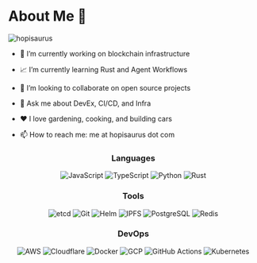 # About Me 👋

<p align="left"> <img src="https://komarev.com/ghpvc/?username=hopisaurus&label=Profile%20views&color=0e75b6&style=flat" alt="hopisaurus" /> </p>

- 💼 I’m currently working on blockchain infrastructure

- 📈 I’m currently learning Rust and Agent Workflows

- 👯 I’m looking to collaborate on open source projects

- 💨 Ask me about DevEx, CI/CD, and Infra

- ❤️ I love gardening, cooking, and building cars

- 📫 How to reach me: me at hopisaurus dot com

<div align="center">
  <div>
    <h3>Languages</h3>
    <img alt="JavaScript" src="https://img.shields.io/badge/-JavaScript-F7DF1E?style=flat-square&logo=javascript&logoColor=black" />
    <img alt="TypeScript" src="https://img.shields.io/badge/-TypeScript-007ACC?style=flat-square&logo=typescript&logoColor=white" />
    <img alt="Python" src="https://img.shields.io/badge/-Python-3776AB?style=flat-square&logo=python&logoColor=white" />
    <img alt="Rust" src="https://img.shields.io/badge/-Rust-DEA584?style=flat-square&logo=rust&logoColor=black" />
    <h3>Tools</h3>
    <img alt="etcd" src="https://img.shields.io/badge/-etcd-419EDA?style=flat-square&logo=etcd&logoColor=white" />
    <img alt="Git" src="https://img.shields.io/badge/-Git-F05032?style=flat-square&logo=git&logoColor=white" />
    <img alt="Helm" src="https://img.shields.io/badge/-Helm-0F1689?style=flat-square&logo=helm&logoColor=white" />
    <img alt="IPFS" src="https://img.shields.io/badge/-IPFS-65C2CB?style=flat-square&logo=ipfs&logoColor=white" />
    <img alt="PostgreSQL" src="https://img.shields.io/badge/-PostgreSQL-4169E1?style=flat-square&logo=postgresql&logoColor=white" />
    <img alt="Redis" src="https://img.shields.io/badge/-Redis-DC382D?style=flat-square&logo=redis&logoColor=white" />
    <h3>DevOps</h3>
    <img alt="AWS" src="https://img.shields.io/badge/-Amazon_Web_Services-232F3E?style=flat-square&logo=amazon-aws&logoColor=white" />
    <img alt="Cloudflare" src="https://img.shields.io/badge/-Cloudflare-F38020?style=flat-square&logo=cloudflare&logoColor=white" />
    <img alt="Docker" src="https://img.shields.io/badge/-Docker-46a2f1?style=flat-square&logo=docker&logoColor=white" />
    <img alt="GCP" src="https://img.shields.io/badge/-Google_Cloud_Platform-1a73e8?style=flat-square&logo=google-cloud&logoColor=white" />
    <img alt="GitHub Actions" src="https://img.shields.io/badge/-Github_Actions-2088FF?style=flat-square&logo=github-actions&logoColor=white" />
    <img alt="Kubernetes" src="https://img.shields.io/badge/-Kubernetes-326CE5?style=flat-square&logo=kubernetes&logoColor=white" />
  </div>
</div>
